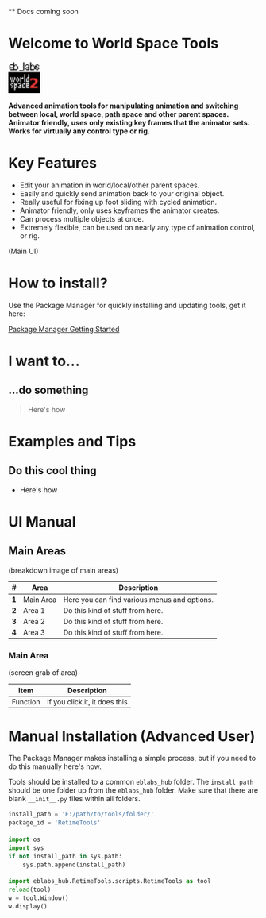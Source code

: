** Docs coming soon

# Welcome to World Space Tools

<img src="https://raw.githubusercontent.com/eblabs/eblabs_community/master/docs/WorldSpaceTools/data/eblabs_worldSpaceTools.png" alt="image" width="64px" />

**Advanced animation tools for manipulating animation and switching between local, world space, path space and other parent spaces. Animator friendly, uses only existing key frames that the animator sets. Works for virtually any control type or rig.**

# Key Features
* Edit your animation in world/local/other parent spaces.
* Easily and quickly send animation back to your original object.
* Really useful for fixing up foot sliding with cycled animation.
* Animator friendly, only uses keyframes the animator creates.
* Can process multiple objects at once.
* Extremely flexible, can be used on nearly any type of animation control, or rig.

(Main UI)

# How to install?
Use the Package Manager for quickly installing and updating tools, get it here:

[Package Manager Getting Started](https://eblabs.com/package-manager-quick-install-beta/)


# I want to...
## ...do something

> Here's how


# Examples and Tips

## Do this cool thing
* Here's how

# UI Manual

## Main Areas
(breakdown image of main areas)

| # | Area | Description | 
| --- | --- |--- |
| **1** | Main Area | Here you can find various menus and options. |
| **2** | Area 1 | Do this kind of stuff from here. |
| **3** | Area 2 | Do this kind of stuff from here.  |
| **4** | Area 3 | Do this kind of stuff from here. |

### Main Area
(screen grab of area)

| Item | Description | 
| --- | --- |
| Function | If you click it, it does this  | 


# Manual Installation (Advanced User)

The Package Manager makes installing a simple process, but if you need to do this manually here's how.

Tools should be installed to a common `eblabs_hub` folder. The `install path` should be one folder up from the `eblabs_hub` folder. Make sure that there are blank `__init__.py` files within all folders.

```python
install_path = 'E:/path/to/tools/folder/'
package_id = 'RetimeTools'

import os
import sys
if not install_path in sys.path:
    sys.path.append(install_path)

import eblabs_hub.RetimeTools.scripts.RetimeTools as tool
reload(tool)
w = tool.Window()
w.display()
```


